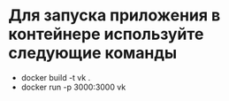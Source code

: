 # Для запуска приложения в контейнере используйте следующие команды

- docker build -t vk .
- docker run -p 3000:3000 vk
